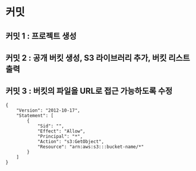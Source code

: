 # 커밋
## 커밋 1 : 프로젝트 생성
## 커밋 2 : 공개 버킷 생성, S3 라이브러리 추가, 버킷 리스트 출력
## 커밋 3 : 버킷의 파일을 URL로 접근 가능하도록 수정
```
{
    "Version": "2012-10-17",
    "Statement": [
        {
            "Sid": "",
            "Effect": "Allow",
            "Principal": "*",
            "Action": "s3:GetObject",
            "Resource": "arn:aws:s3:::bucket-name/*"
        }
    ]
}
```
